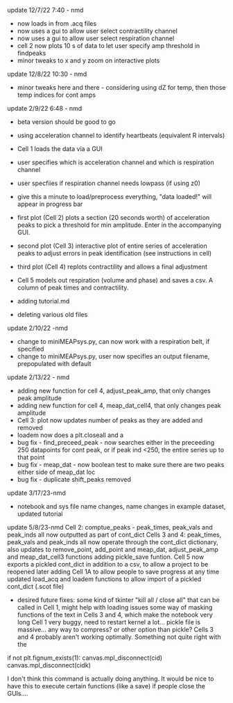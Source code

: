 update 12/7/22 7:40 - nmd
- now loads in from .acq files
- now uses a gui to allow user select contractility channel
- now uses a gui to allow user select respiration channel
- cell 2 now plots 10 s of data to let user specify amp threshold in findpeaks
- minor tweaks to x and y zoom on interactive plots

update 12/8/22 10:30 - nmd
- minor tweaks here and there - considering using dZ for temp, then those temp indices for cont amps

update 2/9/22 6:48 - nmd
- beta version should be good to go
- using acceleration channel to identify heartbeats (equivalent R intervals)
- Cell 1 loads the data via a GUI
- user specifies which is acceleration channel and which is respiration channel
- user specfiies if respiration channel needs lowpass (if using z0)
- give this a minute to load/preprocess everything, "data loaded!" will appear in progress bar
- first plot (Cell 2) plots a section (20 seconds worth) of acceleration peaks to pick a threshold for min amplitude. Enter in the accompanying GUI.
- second plot (Cell 3) interactive plot of entire series of acceleration peaks to adjust errors in peak identification (see instructions in cell)
- third plot (Cell 4) replots contractility and allows a final adjustment
- Cell 5 models out respiration (volume and phase) and saves a csv. A column of peak times and contractility.

- adding tutorial.md
- deleting various old files

update 2/10/22 -nmd
- change to miniMEAPsys.py, can now work with a respiration belt, if specified
- change to miniMEAPsys.py, user now specifies an output filename, prepopulated with default

update 2/13/22 - nmd
- adding new function for cell 4, adjust_peak_amp, that only changes peak amplitude
- adding new function for cell 4, meap_dat_cell4, that only changes peak amplitude
- Cell 3: plot now updates number of peaks as they are added and removed
- loadem now does a plt.closeall and a 
- bug fix - find_preceed_peak - now searches either in the preceeding 250 datapoints for cont peak, or if peak ind <250, the entire series up to that point
- bug fix - meap_dat - now boolean test to make sure there are two peaks either side of meap_dat loc
- bug fix - duplicate shift_peaks removed

update 3/17/23-nmd
- notebook and sys file name changes, name changes in example dataset, updated tutorial

update 5/8/23-nmd
Cell 2: comptue_peaks - peak_times, peak_vals and peak_inds all now outputted as part of cont_dict
Cells 3 and 4: peak_times, peak_vals and peak_inds all now operate through the cont_dict dictionary, also updates to remove_point, add_point and meap_dat, adjust_peak_amp and meap_dat_cell3 functions
adding pickle_save funtion. Cell 5 now exports a pickled cont_dict in addition to a csv, to allow a project to be reopened later
adding Cell 1A to allow people to save progress at any time
updated load_acq and loadem functions to allow import of a pickled cont_dict (.scot file)

- desired future fixes: 
some kind of tkinter "kill all / close all" that can be called in Cell 1, might help with loading issues
some way of masking functions of the text in Cells 3 and 4, which make the notebook very long
Cell 1 very buggy, need to restart kernel a lot...
pickle file is massive... any way to compress? or other option than pickle?
Cells 3 and 4 probably aren't working optimally. Something not quite right with the     

if not plt.fignum_exists(1):
        canvas.mpl_disconnect(cid)
        canvas.mpl_disconnect(cidk)

I don't think this command is actually doing anything. It would be nice to have this to execute certain functions (like a save) if people close the GUIs....
